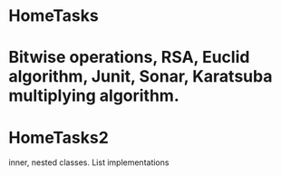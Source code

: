 # HomeTasks
Bitwise operations, RSA, Euclid algorithm, Junit, Sonar, Karatsuba multiplying algorithm.
=======
# HomeTasks2
inner, nested classes. List implementations

